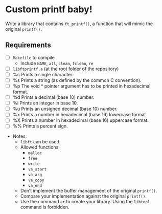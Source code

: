 # Custom printf baby!

Write a library that contains `ft_printf()`, a function that will mimic the original `printf()`.

## Requirements

- [ ] `Makefile` to compile
    - Include `NAME`, `all`, `clean`, `fclean`, `re`
- [ ] `libftprintf.a` (at the root folder of the repository) 
- [ ] %c Prints a single character.
- [ ] %s Prints a string (as defined by the common C convention).
- [ ] %p The void * pointer argument has to be printed in hexadecimal format.
- [ ] %d Prints a decimal (base 10) number.
- [ ] %i Prints an integer in base 10.
- [ ] %u Prints an unsigned decimal (base 10) number.
- [ ] %x Prints a number in hexadecimal (base 16) lowercase format.
- [ ] %X Prints a number in hexadecimal (base 16) uppercase format.
- [ ] %% Prints a percent sign.

- Notes:
    - `libft` can be used.
    - Allowed functions:
        - `malloc`
        - `free`
        - `write`
        - `va_start`
        - `va_arg`
        - `va_copy`
        - `va_end`
    - Don’t implement the buffer management of the original `printf()`.
    - Compare your implementation against the original `printf()`.
    - Use the command `ar` to create your library. Using the `libtool` command is forbidden.
